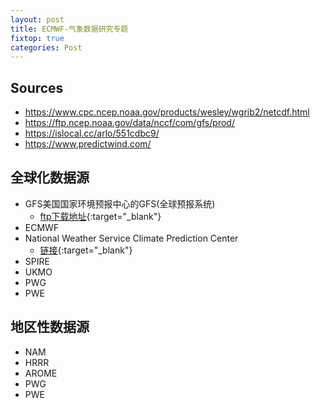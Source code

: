 ```yaml
---
layout: post
title: ECMWF-气象数据研究专题
fixtop: true
categories: Post
---
```

## Sources

- https://www.cpc.ncep.noaa.gov/products/wesley/wgrib2/netcdf.html
- https://ftp.ncep.noaa.gov/data/nccf/com/gfs/prod/
- https://islocal.cc/arlo/551cdbc9/
- https://www.predictwind.com/

## 全球化数据源

- GFS美国国家环境预报中心的GFS(全球预报系统)
  - [ftp下载地址](http://www.ftp.ncep.noaa.gov/data/nccf/com/gfs/prod/){:target="_blank"}
- ECMWF
- National Weather Service Climate Prediction Center
  - [链接](https://www.cpc.ncep.noaa.gov/products/wesley/){:target="_blank"}
- SPIRE
- UKMO
- PWG
- PWE

## 地区性数据源

- NAM
- HRRR
- AROME
- PWG
- PWE
